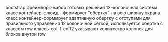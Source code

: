 bootstrap
фреймворк-набор готовых решений
12-колоночная система
класс контейнер-флюид - формирует "обертку" на всю ширину экрана
класс контейнер-формирует адаптивную обертку с отступами
для правильного управления 12 колоночной сеткой, используется обертка с классом row
классы col-1-col12 указывают количество колонок для блоков внутри row

